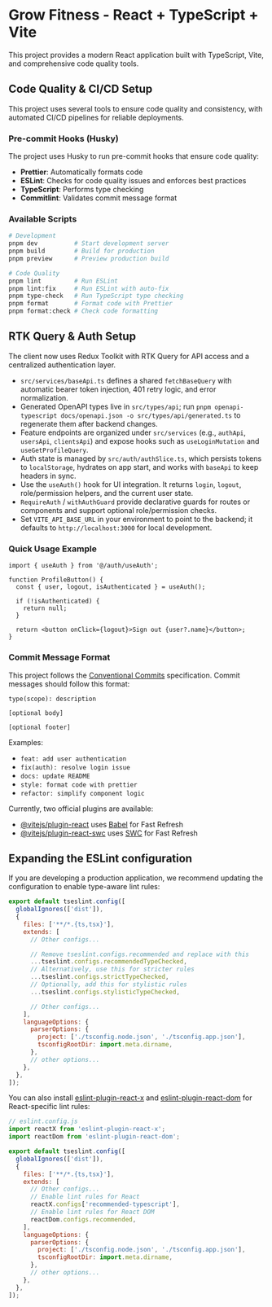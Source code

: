 # Grow Fitness - React + TypeScript + Vite

This project provides a modern React application built with TypeScript, Vite, and comprehensive code quality tools.

## Code Quality & CI/CD Setup

This project uses several tools to ensure code quality and consistency, with automated CI/CD pipelines for reliable deployments.

### Pre-commit Hooks (Husky)

The project uses Husky to run pre-commit hooks that ensure code quality:

- **Prettier**: Automatically formats code
- **ESLint**: Checks for code quality issues and enforces best practices
- **TypeScript**: Performs type checking
- **Commitlint**: Validates commit message format

### Available Scripts

```bash
# Development
pnpm dev          # Start development server
pnpm build        # Build for production
pnpm preview      # Preview production build

# Code Quality
pnpm lint         # Run ESLint
pnpm lint:fix     # Run ESLint with auto-fix
pnpm type-check   # Run TypeScript type checking
pnpm format       # Format code with Prettier
pnpm format:check # Check code formatting
```

## RTK Query & Auth Setup

The client now uses Redux Toolkit with RTK Query for API access and a centralized authentication layer.

- `src/services/baseApi.ts` defines a shared `fetchBaseQuery` with automatic bearer token injection, 401 retry logic, and error normalization.
- Generated OpenAPI types live in `src/types/api`; run `pnpm openapi-typescript docs/openapi.json -o src/types/api/generated.ts` to regenerate them after backend changes.
- Feature endpoints are organized under `src/services` (e.g., `authApi`, `usersApi`, `clientsApi`) and expose hooks such as `useLoginMutation` and `useGetProfileQuery`.
- Auth state is managed by `src/auth/authSlice.ts`, which persists tokens to `localStorage`, hydrates on app start, and works with `baseApi` to keep headers in sync.
- Use the `useAuth()` hook for UI integration. It returns `login`, `logout`, role/permission helpers, and the current user state.
- `RequireAuth` / `withAuthGuard` provide declarative guards for routes or components and support optional role/permission checks.
- Set `VITE_API_BASE_URL` in your environment to point to the backend; it defaults to `http://localhost:3000` for local development.

### Quick Usage Example

```tsx
import { useAuth } from '@/auth/useAuth';

function ProfileButton() {
  const { user, logout, isAuthenticated } = useAuth();

  if (!isAuthenticated) {
    return null;
  }

  return <button onClick={logout}>Sign out {user?.name}</button>;
}
```

### Commit Message Format

This project follows the [Conventional Commits](https://www.conventionalcommits.org/) specification. Commit messages should follow this format:

```
type(scope): description

[optional body]

[optional footer]
```

Examples:

- `feat: add user authentication`
- `fix(auth): resolve login issue`
- `docs: update README`
- `style: format code with prettier`
- `refactor: simplify component logic`

Currently, two official plugins are available:

- [@vitejs/plugin-react](https://github.com/vitejs/vite-plugin-react/blob/main/packages/plugin-react) uses [Babel](https://babeljs.io/) for Fast Refresh
- [@vitejs/plugin-react-swc](https://github.com/vitejs/vite-plugin-react/blob/main/packages/plugin-react-swc) uses [SWC](https://swc.rs/) for Fast Refresh

## Expanding the ESLint configuration

If you are developing a production application, we recommend updating the configuration to enable type-aware lint rules:

```js
export default tseslint.config([
  globalIgnores(['dist']),
  {
    files: ['**/*.{ts,tsx}'],
    extends: [
      // Other configs...

      // Remove tseslint.configs.recommended and replace with this
      ...tseslint.configs.recommendedTypeChecked,
      // Alternatively, use this for stricter rules
      ...tseslint.configs.strictTypeChecked,
      // Optionally, add this for stylistic rules
      ...tseslint.configs.stylisticTypeChecked,

      // Other configs...
    ],
    languageOptions: {
      parserOptions: {
        project: ['./tsconfig.node.json', './tsconfig.app.json'],
        tsconfigRootDir: import.meta.dirname,
      },
      // other options...
    },
  },
]);
```

You can also install [eslint-plugin-react-x](https://github.com/Rel1cx/eslint-react/tree/main/packages/plugins/eslint-plugin-react-x) and [eslint-plugin-react-dom](https://github.com/Rel1cx/eslint-react/tree/main/packages/plugins/eslint-plugin-react-dom) for React-specific lint rules:

```js
// eslint.config.js
import reactX from 'eslint-plugin-react-x';
import reactDom from 'eslint-plugin-react-dom';

export default tseslint.config([
  globalIgnores(['dist']),
  {
    files: ['**/*.{ts,tsx}'],
    extends: [
      // Other configs...
      // Enable lint rules for React
      reactX.configs['recommended-typescript'],
      // Enable lint rules for React DOM
      reactDom.configs.recommended,
    ],
    languageOptions: {
      parserOptions: {
        project: ['./tsconfig.node.json', './tsconfig.app.json'],
        tsconfigRootDir: import.meta.dirname,
      },
      // other options...
    },
  },
]);
```
